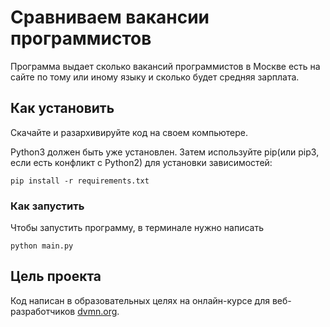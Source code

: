# Сравниваем вакансии программистов
Программа выдает сколько вакансий программистов в Москве есть на сайте по тому или иному языку и сколько будет средняя зарплата.
## Как установить
Скачайте и разархивируйте код на своем компьютере.

Python3 должен быть уже установлен. Затем используйте pip(или pip3, если есть конфликт с Python2) для установки зависимостей:
```
pip install -r requirements.txt
```
### Как запустить
Чтобы запустить программу, в терминале нужно написать 
```
python main.py
```
## Цель проекта
Код написан в образовательных целях на онлайн-курсе для веб-разработчиков [dvmn.org](https://dvmn.org).
